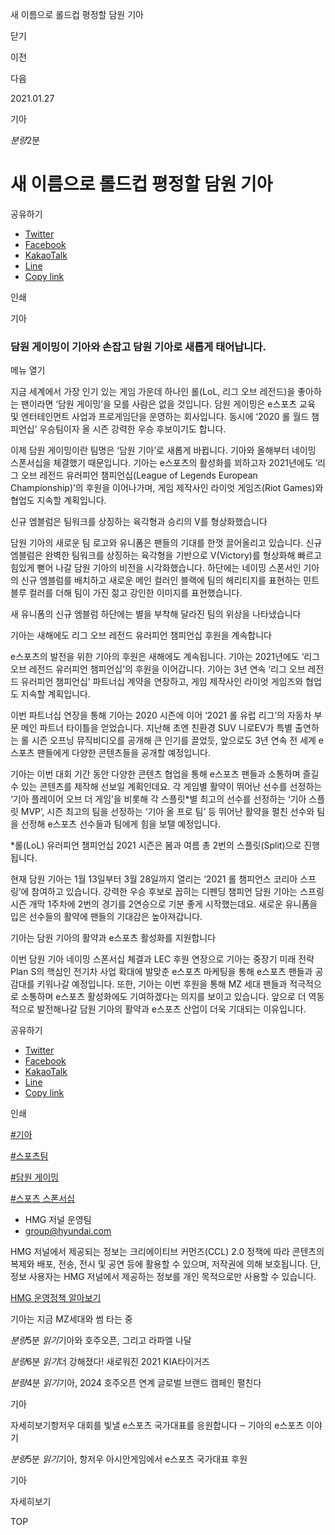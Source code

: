 새 이름으로 롤드컵 평정할 담원 기아






닫기

이전

다음

2021.01.27

기아


*분량*2분

# 새 이름으로 롤드컵 평정할 담원 기아

공유하기

* [Twitter](# "새창으로 열림")
* [Facebook](# "새창으로 열림")
* [KakaoTalk](# "새창으로 열림")
* [Line](# "새창으로 열림")
* [Copy link](#)

인쇄

기아



### 담원 게이밍이 기아와 손잡고 담원 기아로 새롭게 태어납니다.

메뉴 열기



지금 세계에서 가장 인기 있는 게임 가운데 하나인 롤(LoL, 리그 오브 레전드)을 좋아하는 팬이라면 ‘담원 게이밍’을 모를 사람은 없을 것입니다. 담원 게이밍은 e스포츠 교육 및 엔터테인먼트 사업과 프로게임단을 운영하는 회사입니다. 동시에 ‘2020 롤 월드 챔피언십’ 우승팀이자 올 시즌 강력한 우승 후보이기도 합니다.

이제 담원 게이밍이란 팀명은 ‘담원 기아’로 새롭게 바뀝니다. 기아와 올해부터 네이밍 스폰서십을 체결했기 때문입니다. 기아는 e스포츠의 활성화를 꾀하고자 2021년에도 ‘리그 오브 레전드 유러피언 챔피언십(League of Legends European Championship)’의 후원을 이어나가며, 게임 제작사인 라이엇 게임즈(Riot Games)와 협업도 지속할 계획입니다.

신규 엠블럼은 팀워크를 상징하는 육각형과 승리의 V를 형상화했습니다



담원 기아의 새로운 팀 로고와 유니폼은 팬들의 기대를 한껏 끌어올리고 있습니다. 신규 엠블럼은 완벽한 팀워크를 상징하는 육각형을 기반으로 V(Victory)를 형상화해 빠르고 힘있게 뻗어 나갈 담원 기아의 비전을 시각화했습니다. 하단에는 네이밍 스폰서인 기아의 신규 엠블럼를 배치하고 새로운 메인 컬러인 블랙에 팀의 헤리티지를 표현하는 민트 블루 컬러를 더해 팀이 가진 젊고 강인한 이미지를 표현했습니다.

새 유니폼의 신규 엠블럼 하단에는 별을 부착해 달라진 팀의 위상을 나타냈습니다



기아는 새해에도 리그 오브 레전드 유러피언 챔피언십 후원을 계속합니다



e스포츠의 발전을 위한 기아의 후원은 새해에도 계속됩니다. 기아는 2021년에도 ‘리그 오브 레전드 유러피언 챔피언십’의 후원을 이어갑니다. 기아는 3년 연속 ‘리그 오브 레전드 유러피언 챔피언십’ 파트너십 계약을 연장하고, 게임 제작사인 라이엇 게임즈와 협업도 지속할 계획입니다.

이번 파트너십 연장을 통해 기아는 2020 시즌에 이어 ‘2021 롤 유럽 리그’의 자동차 부문 메인 파트너 타이틀을 얻었습니다. 지난해 초엔 친환경 SUV 니로EV가 특별 출연하는 롤 시즌 오프닝 뮤직비디오를 공개해 큰 인기를 끌었듯, 앞으로도 3년 연속 전 세계 e스포츠 팬들에게 다양한 콘텐츠들을 공개할 예정입니다.

기아는 이번 대회 기간 동안 다양한 콘텐츠 협업을 통해 e스포츠 팬들과 소통하며 즐길 수 있는 콘텐츠를 제작해 선보일 계획인데요. 각 게임별 활약이 뛰어난 선수를 선정하는 ‘기아 플레이어 오브 더 게임’을 비롯해 각 스플릿\*별 최고의 선수를 선정하는 ‘기아 스플릿 MVP’, 시즌 최고의 팀을 선정하는 ‘기아 올 프로 팀’ 등 뛰어난 활약을 펼친 선수와 팀을 선정해 e스포츠 선수들과 팀에게 힘을 보탤 예정입니다.

\*롤(LoL) 유러피언 챔피언십 2021 시즌은 봄과 여름 총 2번의 스플릿(Split)으로 진행됩니다.

현재 담원 기아는 1월 13일부터 3월 28일까지 열리는 ‘2021 롤 챔피언스 코리아 스프링’에 참여하고 있습니다. 강력한 우승 후보로 꼽히는 디펜딩 챔피언 담원 기아는 스프링 시즌 개막 1주차에 2번의 경기를 2연승으로 기분 좋게 시작했는데요. 새로운 유니폼을 입은 선수들의 활약에 팬들의 기대감은 높아져갑니다.

기아는 담원 기아의 활약과 e스포츠 활성화를 지원합니다



이번 담원 기아 네이밍 스폰서십 체결과 LEC 후원 연장으로 기아는 중장기 미래 전략 Plan S의 핵심인 전기차 사업 확대에 발맞춘 e스포츠 마케팅을 통해 e스포츠 팬들과 공감대를 키워나갈 예정입니다. 또한, 기아는 이번 후원을 통해 MZ 세대 팬들과 적극적으로 소통하며 e스포츠 활성화에도 기여하겠다는 의지를 보이고 있습니다. 앞으로 더 역동적으로 발전해나갈 담원 기아의 활약과 e스포츠 산업이 더욱 기대되는 이유입니다.



공유하기

* [Twitter](# "새창으로 열림")
* [Facebook](# "새창으로 열림")
* [KakaoTalk](# "새창으로 열림")
* [Line](# "새창으로 열림")
* [Copy link](#)

인쇄

[#기아](/tag/723)

[#스포츠팀](/tag/787)

[#담원 게이밍](/tag/1675)

[#스포츠 스폰서십](/tag/1631)



* HMG 저널 운영팀
* [group@hyundai.com](mailto:group@hyundai.com)

HMG 저널에서 제공되는 정보는 크리에이티브 커먼즈(CCL) 2.0 정책에 따라 콘텐츠의 복제와 배포, 전송, 전시 및 공연 등에 활용할 수 있으며, 저작권에 의해 보호됩니다.
단, 정보 사용자는 HMG 저널에서 제공하는 정보를 개인 목적으로만 사용할 수 있습니다.

[HMG 운영정책 알아보기](/footer/operationRegist)

기아는 지금 MZ세대와 썸 타는 중

*분량*5분 *읽기*기아와 호주오픈, 그리고 라파엘 나달

*분량*6분 *읽기*더 강해졌다! 새로워진 2021 KIA타이거즈

*분량*4분 *읽기*기아, 2024 호주오픈 연계 글로벌 브랜드 캠페인 펼친다

기아

 자세히보기항저우 대회를 빛낼 e스포츠 국가대표를 응원합니다 ‒ 기아의 e스포츠 이야기

*분량*5분 *읽기*기아, 항저우 아시안게임에서 e스포츠 국가대표 후원

기아

 자세히보기

TOP